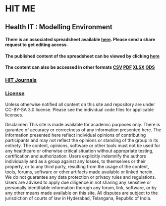 # HIT ME
## Health IT : Modelling Environment

#### There is an associated spreadsheet available [here](https://docs.google.com/spreadsheets/d/1a4ZrbAFIXRQy2SORB_p1c4OJgxFHriz0JSNRcPxqrYQ/edit?usp=sharing). Please send a share request to get editing access.

#### The published content of the spreadsheet can be viewed by clicking [here](https://docs.google.com/spreadsheets/d/e/2PACX-1vTzZc057XOX5xVopnEUgtiduKbE9bFuCYTdojvrKIttU54am9FqdCoBw6DjYF9BrKGR0CY8xnavNE8V/pubhtml)

#### The content can also be accessed in other formats [CSV](https://docs.google.com/spreadsheets/d/e/2PACX-1vTzZc057XOX5xVopnEUgtiduKbE9bFuCYTdojvrKIttU54am9FqdCoBw6DjYF9BrKGR0CY8xnavNE8V/pub?output=csv) [PDF](https://docs.google.com/spreadsheets/d/e/2PACX-1vTzZc057XOX5xVopnEUgtiduKbE9bFuCYTdojvrKIttU54am9FqdCoBw6DjYF9BrKGR0CY8xnavNE8V/pub?output=pdf) [XLSX](https://docs.google.com/spreadsheets/d/e/2PACX-1vTzZc057XOX5xVopnEUgtiduKbE9bFuCYTdojvrKIttU54am9FqdCoBw6DjYF9BrKGR0CY8xnavNE8V/pub?output=xlsx) [ODS](https://docs.google.com/spreadsheets/d/e/2PACX-1vTzZc057XOX5xVopnEUgtiduKbE9bFuCYTdojvrKIttU54am9FqdCoBw6DjYF9BrKGR0CY8xnavNE8V/pub?output=ods)

### [HIT Journals](JOURNALS.md)
### [License](LICENSE.md)

Unless otherwise notified all content on this site and repository are under CC-BY-SA 3.0 license. Please see the individual code files for applicable licenses.

Disclaimer: This site is made available for academic purposes only. There is gurantee of accuracy or correctness of any information presented here. The information presented here reflect individual opinions of contributing participants and may not reflect the opinions or standing of the group in its entirety. The content, opinions, software or other tools must not be used for any healthcare or otherwise critical situation without appropriate testing, certification and authorization. Users explicitly indemnify the authors individually and as a group against any losses, to themselves or their property, or to any third party, resulting from the usage of the content, tools, forums, software or other artifacts made available or linked herein. We do not guarantee any data protection or privacy rules and regulations. Users are advised to apply due diligence in not sharing any sensitive or personally identifiable information thorugh any forum, link, software, or by any other means made available on this site. All disputes are subject to the jurisdiction of courts of law in Hyderabad, Telangana, Republic of India.
